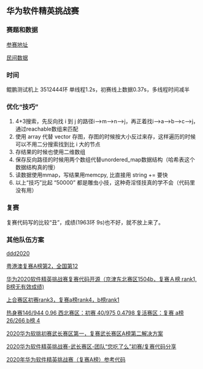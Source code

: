 ## 华为软件精英挑战赛
### 赛题和数据

 [参赛地址](https://competition.huaweicloud.com/codecraft2020)

[民间数据](https://github.com/byl0561/HWcode2020-TestData)

### 时间
鲲鹏测试机上 3512444环 单线程1.2s，初赛线上数据0.37s，多线程时间减半

### 优化“技巧”
1. 4+3搜索，先反向找 i 到 j 的路径i-->m-->n-->j，再正着找i-->a-->b-->c-->j，通过reachable数组来匹配
2. 使用 array 代替 vector 存图，存图的时候按大小反过来存，这样遍历的时候可以不用二分搜索找到比 i 大的节点
3. 存结果的时候也使用二维数组
4. 保存反向路径的时候用两个数组代替unordered_map数据结构（哈希表这个数据结构真的慢）
5. 读数据使用mmap，写结果用memcpy, 比直接用 string += 要快
6. 以上“技巧”比起 “50000” 都是雕虫小技，这种奇淫怪技真的学不会（代码里没有用）

### 复赛
复赛代码写的比较“丑”，成绩(1963环 9s)也不好，就不放上来了。

### 其他队伍方案

[ddd2020](https://github.com/justarandomstring/2020-Huawei-Code-Craft)

[粤港澳复赛A榜第2，全国第12](https://github.com/Buerzhu/CodeCraft2020)

[华为2020软件精英挑战赛复赛代码开源（京津东北赛区1504b，复赛Ａ榜 rank1, B榜无有效成绩)](https://github.com/WavenZ/CodeCraft2020)

[上合赛区初赛rank3，复赛a榜rank4，b榜rank1](https://github.com/HanChaoo/CodeCraft2020)

[热身赛146/944 0.96 西北赛区：初赛 40/975 0.4798 复活赛区：复赛 a榜 26/266 b榜 4](https://github.com/wclever/HuaWeiCodeCraft2020)

[2020华为软挑初赛武长赛区第一，复赛武长赛区A榜第二解决方案](https://github.com/yoghurt-lee/HuaWeiCodeCraft2020)

[2020华为软件精英挑战赛-武长赛区-团队“您吃了么”初赛/复赛代码分享](https://github.com/liuwentao1992/HuaweiCodeCraft-2020)

[2020年华为软件精英挑战赛（复赛A榜）参考代码](https://github.com/RickiZhang/2020HWCodeCraft)